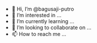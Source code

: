 - 👋 Hi, I’m @bagusaji-putro
- 👀 I’m interested in ...
- 🌱 I’m currently learning ...
- 💞️ I’m looking to collaborate on ...
- 📫 How to reach me ...

<!---
bagusaji-putro/bagusaji-putro is a ✨ special ✨ repository because its `README.md` (this file) appears on your GitHub profile.
You can click the Preview link to take a look at your changes.
--->
